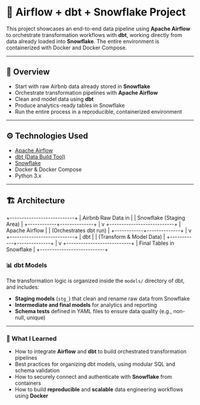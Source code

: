 # 🧩 Airflow + dbt + Snowflake Project

This project showcases an end-to-end data pipeline using **Apache Airflow** to orchestrate transformation workflows with **dbt**, working directly from data already loaded into **Snowflake**. The entire environment is containerized with Docker and Docker Compose.

---

## 📌 Overview

- Start with raw Airbnb data already stored in **Snowflake**
- Orchestrate transformation pipelines with **Apache Airflow**
- Clean and model data using **dbt**
- Produce analytics-ready tables in Snowflake
- Run the entire process in a reproducible, containerized environment

---

## ⚙️ Technologies Used

- [Apache Airflow](https://airflow.apache.org/)
- [dbt (Data Build Tool)](https://www.getdbt.com/)
- [Snowflake](https://www.snowflake.com/)
- Docker & Docker Compose
- Python 3.x

---

## 🏗️ Architecture

+---------------------------+
| Airbnb Raw Data in       |
| Snowflake (Staging Area) |
+------------+--------------+
             |
             v
+---------------------------+
|      Apache Airflow       |
|   (Orchestrates dbt run)  |
+------------+--------------+
             |
             v
+---------------------------+
|           dbt             |
|  (Transform & Model Data) |
+------------+--------------+
             |
             v
+---------------------------+
| Final Tables in Snowflake |
+---------------------------+



### 📊 dbt Models

The transformation logic is organized inside the `models/` directory of dbt, and includes:

- **Staging models** (`stg_`) that clean and rename raw data from Snowflake  
- **Intermediate and final models** for analytics and reporting  
- **Schema tests** defined in YAML files to ensure data quality (e.g., non-null, unique)

---

### 🧠 What I Learned

- How to integrate **Airflow** and **dbt** to build orchestrated transformation pipelines  
- Best practices for organizing dbt models, using modular SQL and schema validation  
- How to securely connect and authenticate with **Snowflake** from containers  
- How to build **reproducible** and **scalable** data engineering workflows using **Docker**

